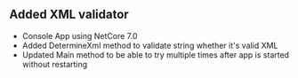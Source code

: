 ﻿## Added XML validator
- Console App using NetCore 7.0
- Added DetermineXml method to validate string whether it's valid XML
- Updated Main method to be able to try multiple times after app is started without restarting